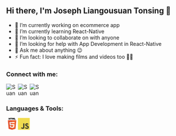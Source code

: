 ## Hi there, I'm Joseph Liangousuan Tonsing 👋

- 🔭 I’m currently working on ecommerce app
- 🌱 I’m currently learning React-Native
- 👯 I’m looking to collaborate on with anyone
- 🤔 I’m looking for help with App Development in React-Native
- 💬 Ask me about anything 😉
- ⚡ Fun fact: I love making films and videos too ✌🏻

### Connect with me:

[<img align="left" alt="Suan Tonsing | Facebook" height="32" width="32" src="https://cdn.jsdelivr.net/npm/simple-icons@v3/icons/facebook.svg" />][facebook]
[<img align="left" alt="Suan Tonsing | Instagram" height="32" width="32" src="https://cdn.jsdelivr.net/npm/simple-icons@v3/icons/instagram.svg" />][instagram]
[<img align="left" alt="Suan Tonsing | Twitter" height="32" width="32" src="https://cdn.jsdelivr.net/npm/simple-icons@v3/icons/twitter.svg" />][twitter]

<br/>
<br/>

### Languages & Tools:

<img align="left" alt="Java Script" height="32" width="32" src="https://raw.githubusercontent.com/github/explore/80688e429a7d4ef2fca1e82350fe8e3517d3494d/topics/html/html.png" />
<img align="left" alt="Java Script" height="32" width="32" src="https://raw.githubusercontent.com/github/explore/80688e429a7d4ef2fca1e82350fe8e3517d3494d/topics/javascript/javascript.png" />




[instagram]: https://www.instagram.com/mojo_swant
[facebook]: https://www.facebook.com/SuanZT
[twitter]: https://twitter.com/keiMinGou
<!--
**JoeSwanTonsing/JoeSwanTonsing** is a ✨ _special_ ✨ repository because its `README.md` (this file) appears on your GitHub profile.

Here are some ideas to get you started:

- 🔭 I’m currently working on ...
- 🌱 I’m currently learning ...
- 👯 I’m looking to collaborate on ...
- 🤔 I’m looking for help with ...
- 💬 Ask me about ...
- 📫 How to reach me: ...
- 😄 Pronouns: ...
- ⚡ Fun fact: ...

http://simpleicons.org - Icon Link - <img height="32" width="32" src="https://cdn.jsdelivr.net/npm/simple-icons@v3/icons/[ICON NAME].svg" />
-->
